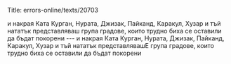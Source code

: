 Title: errors-online/texts/20703

и накрая Ката Курган, Нурата, Джизак, Пайканд, Каракул, Хузар и тъй нататък представляваш група градове, които трудно биха се оставили да бъдат покорени --- и накрая Ката Курган, Нурата, Джизак, Пайканд, Каракул, Хузар и тъй нататък представлявашЕ група градове, които трудно биха се оставили да бъдат покорени

